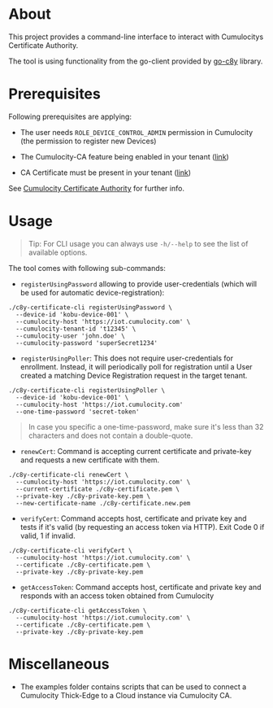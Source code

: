 # About

This project provides a command-line interface to interact with Cumulocitys Certificate Authority. 

The tool is using functionality from the go-client provided by [go-c8y](https://github.com/reubenmiller/go-c8y) library.

# Prerequisites

Following prerequisites are applying:

* The user needs `ROLE_DEVICE_CONTROL_ADMIN` permission in Cumulocity (the permission to register new Devices)

* The Cumulocity-CA feature being enabled in your tenant ([link](https://cumulocity.com/docs/device-certificate-authentication/certificate-authority/#prerequisites))

* CA Certificate must be present in your tenant ([link](https://cumulocity.com/docs/device-certificate-authentication/certificate-authority/#creating-a-ca-certificate-via-the-ui))

See [Cumulocity Certificate Authority](https://cumulocity.com/docs/device-certificate-authentication/certificate-authority/) for further info.

# Usage

> Tip: For CLI usage you can always use `-h/--help` to see the list of available options.

The tool comes with following sub-commands:

* `registerUsingPassword` allowing to provide user-credentials (which will be used for automatic device-registration):

```
./c8y-certificate-cli registerUsingPassword \
  --device-id 'kobu-device-001' \
  --cumulocity-host 'https://iot.cumulocity.com' \
  --cumulocity-tenant-id 't12345' \
  --cumulocity-user 'john.doe' \
  --cumulocity-password 'superSecret1234'
```

* `registerUsingPoller`: This does not require user-credentials for enrollment. Instead, it will periodically poll for registration until a User created a matching Device Registration request in the target tenant.

```
./c8y-certificate-cli registerUsingPoller \
  --device-id 'kobu-device-001' \
  --cumulocity-host 'https://iot.cumulocity.com'
  --one-time-password 'secret-token'
```

> In case you specific a one-time-password, make sure it's less than 32 characters and does not contain a double-quote.

* `renewCert`: Command is accepting current certificate and private-key and requests a new certificate with them.

```
./c8y-certificate-cli renewCert \
  --cumulocity-host 'https://iot.cumulocity.com' \
  --current-certificate ./c8y-certificate.pem \
  --private-key ./c8y-private-key.pem \
  --new-certificate-name ./c8y-certificate.new.pem
```

* `verifyCert`: Command accepts host, certificate and private key and tests if it's valid (by requesting an access token via HTTP). Exit Code 0 if valid, 1 if invalid.

```
./c8y-certificate-cli verifyCert \
  --cumulocity-host 'https://iot.cumulocity.com' \
  --certificate ./c8y-certificate.pem \
  --private-key ./c8y-private-key.pem 
```

* `getAccessToken`: Command accepts host, certificate and private key and responds with an access token obtained from Cumulocity

```
./c8y-certificate-cli getAccessToken \
  --cumulocity-host 'https://iot.cumulocity.com' \
  --certificate ./c8y-certificate.pem \
  --private-key ./c8y-private-key.pem 
```

# Miscellaneous

* The examples folder contains scripts that can be used to connect a Cumulocity Thick-Edge to a Cloud instance via Cumulocity CA.
